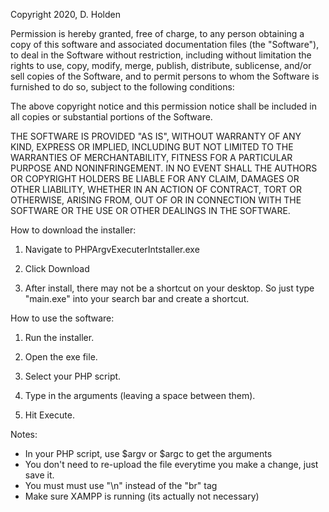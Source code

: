 Copyright 2020, D. Holden

Permission is hereby granted, free of charge, to any person obtaining a copy of this software and associated documentation files (the "Software"), to deal in the Software without restriction, including without limitation the rights to use, copy, modify, merge, publish, distribute, sublicense, and/or sell copies of the Software, and to permit persons to whom the Software is furnished to do so, subject to the following conditions:

The above copyright notice and this permission notice shall be included in all copies or substantial portions of the Software.

THE SOFTWARE IS PROVIDED "AS IS", WITHOUT WARRANTY OF ANY KIND, EXPRESS OR IMPLIED, INCLUDING BUT NOT LIMITED TO THE WARRANTIES OF MERCHANTABILITY, FITNESS FOR A PARTICULAR PURPOSE AND NONINFRINGEMENT. IN NO EVENT SHALL THE AUTHORS OR COPYRIGHT HOLDERS BE LIABLE FOR ANY CLAIM, DAMAGES OR OTHER LIABILITY, WHETHER IN AN ACTION OF CONTRACT, TORT OR OTHERWISE, ARISING FROM, OUT OF OR IN CONNECTION WITH THE SOFTWARE OR THE USE OR OTHER DEALINGS IN THE SOFTWARE.


How to download the installer:

1. Navigate to PHPArgvExecuterIntstaller.exe

2. Click Download

3. After install, there may not be a shortcut on your desktop. So just type "main.exe" into your search bar and create a shortcut.


How to use the software:

1. Run the installer.

2. Open the exe file.

3. Select your PHP script.

4. Type in the arguments (leaving a space between them).

5. Hit Execute.

Notes:
- In your PHP script, use $argv or $argc to get the arguments
- You don't need to re-upload the file everytime you make a change, just save it.
- You must must use "\n" instead of the "br" tag
- Make sure XAMPP is running (its actually not necessary)
